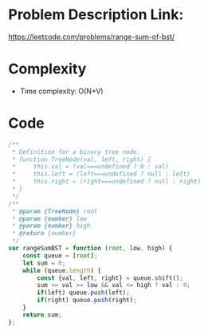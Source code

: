 # Problem Description Link:
https://leetcode.com/problems/range-sum-of-bst/

# Complexity
- Time complexity: O(N+V)
<!-- Add your time complexity here, e.g. $$O(n)$$ -->

# Code
``` javascript []
/**
 * Definition for a binary tree node.
 * function TreeNode(val, left, right) {
 *     this.val = (val===undefined ? 0 : val)
 *     this.left = (left===undefined ? null : left)
 *     this.right = (right===undefined ? null : right)
 * }
 */
/**
 * @param {TreeNode} root
 * @param {number} low
 * @param {number} high
 * @return {number}
 */
var rangeSumBST = function (root, low, high) {
    const queue = [root];
    let sum = 0;
    while (queue.length) {
        const {val, left, right} = queue.shift();
        sum += val >= low && val <= high ? val : 0;
        if(left) queue.push(left);
        if(right) queue.push(right);
    }
    return sum;
};
```
